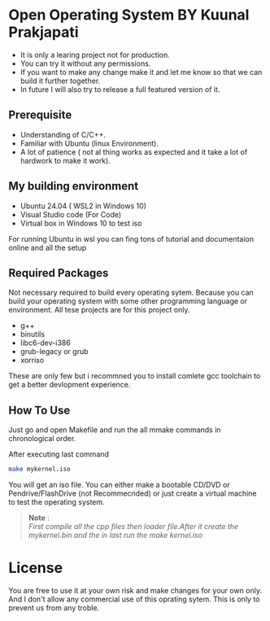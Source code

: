 # Open Operating System BY Kuunal Prakjapati

* It is only a learing project not for production.
* You can try it without any permissions.
* If you want to make any change make it and let me know so that we can build it further together.
* In future I will also try to release a full featured version of it.

## Prerequisite
* Understanding of C/C++.
* Familiar with Ubuntu (linux Environment).
* A lot of patience ( not al thing works as expected and it take a lot of hardwork to make it work).

## My building environment
* Ubuntu 24.04 ( WSL2 in Windows 10)
* Visual Studio code (For Code)
* Virtual box in Windows 10 to test iso


 For running Ubuntu in wsl you can fing tons of tutorial and documentaion online and all the setup

## Required Packages
Not necessary required to build every operating sytem. Because you can build your operating system with some other programming language or environment.
All tese projects are for this project only.

* g++
* binutils
* libc6-dev-i386
* grub-legacy or grub
* xorriso

These are only few but i recommned you to install comlete gcc toolchain to get a better devlopment experience.

## How To Use

Just go and open Makefile and  run the all mmake commands in chronological  order. <br>

After executing last command 
```bash
make mykernel.iso
```
You will get an iso file. You can either make a bootable CD/DVD or Pendrive/FlashDrive (not Recommecnded) or just create a virtual machine to test the operating system. 
>**Note** :<br> 
> *First compile all the cpp files then loader file.After it create the mykernel.bin and the in last run the make kernel.iso*

# License
You are free to use it at your own risk and make changes for your own only. <br>
And I don't allow any commercial use of this oprating sytem. This is only to prevent us from any troble.